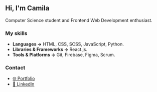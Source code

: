 ## Hi, I'm Camila

Computer Science student and Frontend Web Development enthusiast.

### My skills

- **Languages →** HTML, CSS, SCSS, JavaScript, Python.
- **Libraries & Frameworks →** React.js.
- **Tools & Platforms →** Git, Firebase, Figma, Scrum.

### Contact

- [🌐 Portfolio](https://camilapaladines.netlify.app/)
- [👥 LinkedIn](https://www.linkedin.com/in/paladinescamila/)

<!--
**paladinescamila/paladinescamila** is a ✨ _special_ ✨ repository because its `README.md` (this file) appears on your GitHub profile.

Here are some ideas to get you started:

- 🔭 I’m currently working on ...
- 🌱 I’m currently learning ...
- 👯 I’m looking to collaborate on ...
- 🤔 I’m looking for help with ...
- 💬 Ask me about ...
- 📫 How to reach me: ...
- 😄 Pronouns: ...
- ⚡ Fun fact: ...

![GitHub stats](https://github-readme-stats.vercel.app/api?username=paladinescamila&show_icons=true&theme=dracula)
[![Top Langs](https://github-readme-stats.vercel.app/api/top-langs/?username=paladinescamila&layout=compact)](https://github.com/anuraghazra/github-readme-stats)
-->
